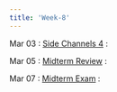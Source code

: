 ```yaml
---
title: 'Week-8' 
---
```



Mar 03
: [Side Channels 4]()
  : [](#)
  

Mar 05
: [Midterm Review]()
  : 

Mar 07
: [Midterm Exam]()
  : 
